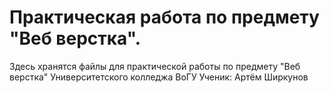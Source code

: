 # Практическая работа по предмету "Веб верстка".

Здесь хранятся файлы для практической работы по предмету "Веб верстка" Университетского колледжа ВоГУ
Ученик: Артём Ширкунов
